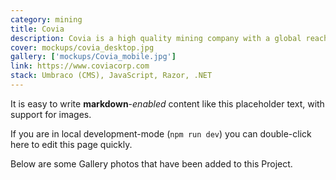 ```yaml
---
category: mining
title: Covia
description: Covia is a high quality mining company with a global reach.
cover: mockups/covia_desktop.jpg
gallery: ['mockups/Covia_mobile.jpg']
link: https://www.coviacorp.com
stack: Umbraco (CMS), JavaScript, Razor, .NET
---
```


It is easy to write **markdown**-_enabled_ content like this placeholder text, with support for images.

If you are in local development-mode (`npm run dev`) you can double-click here to edit this page quickly.

Below are some Gallery photos that have been added to this Project.
